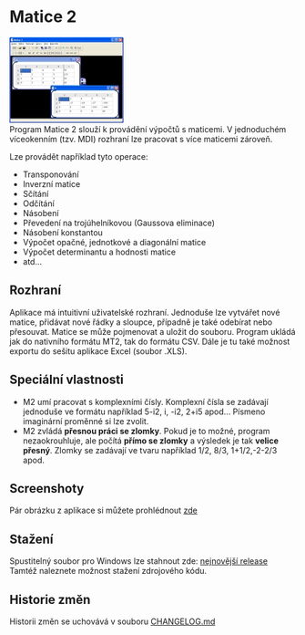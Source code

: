 # Matice 2
![Náhled aplikace](screenshoty/nahledy/04.jpg)  
Program Matice 2 slouží k provádění výpočtů s maticemi. V jednoduchém víceokenním (tzv. MDI) rozhraní
lze pracovat s více maticemi zároveň.


Lze provádět například tyto operace:
* Transponování
* Inverzní matice
* Sčítání
* Odčítání
* Násobení
* Převedení na trojúhelníkovou (Gaussova eliminace)
* Násobení konstantou
* Výpočet opačné, jednotkové a diagonální matice
* Výpočet determinantu a hodnosti matice
* atd...

## Rozhraní
Aplikace má intuitivní uživatelské rozhraní. Jednoduše lze vytvářet nové matice, přidávat nové řádky a sloupce, případně je také odebírat nebo přesouvat.
Matice se může pojmenovat a uložit do souboru. Program ukládá jak do nativního formátu MT2, tak do formátu CSV. Dále je tu také možnost exportu do sešitu aplikace Excel (soubor .XLS).

## Speciální vlastnosti

* M2 umí pracovat s <span class="b">komplexními čísly</span>. Komplexní čísla se zadávají jednoduše ve formátu například 5-i2, i, -i2, 2+i5 apod... Písmeno imaginární proměnné si lze zvolit.
* M2 zvládá **přesnou práci se zlomky**. Pokud je to možné, program nezaokrouhluje, ale počítá **přímo se zlomky** a výsledek je tak **velice přesný**. Zlomky se zadávají ve tvaru například 1/2, 8/3, 1+1/2,-2-2/3 apod.

## Screenshoty
Pár obrázku z aplikace si můžete prohlédnout [zde](screenshoty)

## Stažení
Spustitelný soubor pro Windows lze stahnout zde: [nejnovější release](https://github.com/jindrapetrik/matice/releases/latest)
Tamtéž naleznete možnost stažení zdrojového kódu.

## Historie změn
Historii změn se uchovává v souboru [CHANGELOG.md](https://github.com/jindrapetrik/matice/blob/main/CHANGELOG.md)